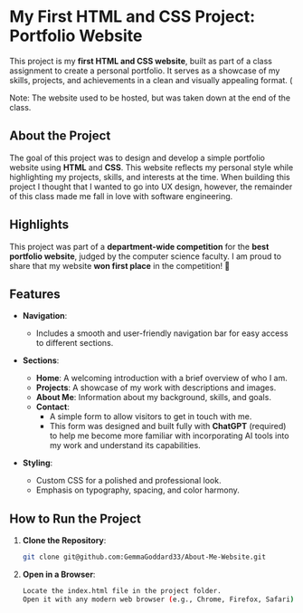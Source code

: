 # My First HTML and CSS Project: Portfolio Website

This project is my **first HTML and CSS website**, built as part of a class assignment to create a personal portfolio. It serves as a showcase of my skills, projects, and achievements in a clean and visually appealing format. (

Note: The website used to be hosted, but was taken down at the end of the class. 

## About the Project

The goal of this project was to design and develop a simple portfolio website using **HTML** and **CSS**. This website reflects my personal style while highlighting my projects, skills, and interests at the time. When building this project I thought that I wanted to go into UX design, however, the remainder of this class made me fall in love with software engineering.


## Highlights

This project was part of a **department-wide competition** for the **best portfolio website**, judged by the computer science faculty. I am proud to share that my website **won first place** in the competition! 🎉


## Features

- **Navigation**:
  - Includes a smooth and user-friendly navigation bar for easy access to different sections.

- **Sections**:
  - **Home**: A welcoming introduction with a brief overview of who I am.
  - **Projects**: A showcase of my work with descriptions and images.
  - **About Me**: Information about my background, skills, and goals.
  - **Contact**:
    - A simple form to allow visitors to get in touch with me.
    - This form was designed and built fully with **ChatGPT** (required) to help me become more familiar with incorporating AI tools into my work and understand its capabilities. 

- **Styling**:
  - Custom CSS for a polished and professional look.
  - Emphasis on typography, spacing, and color harmony.

## How to Run the Project

1. **Clone the Repository**:
   ```bash
   git clone git@github.com:GemmaGoddard33/About-Me-Website.git
   
2. **Open in a Browser**:
    ```bash
    Locate the index.html file in the project folder.
    Open it with any modern web browser (e.g., Chrome, Firefox, Safari).
